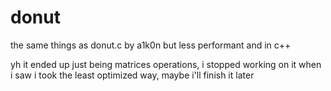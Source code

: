 # donut
the same things as donut.c by a1k0n but less performant and in c++ 

yh it ended up just being matrices operations, i stopped working on it when i saw i took the least optimized way, maybe i'll finish it later 
